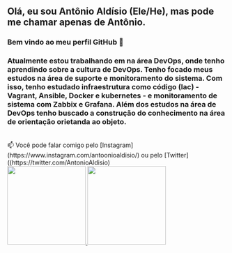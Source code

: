## Olá, eu sou Antônio Aldísio (Ele/He), mas pode me chamar apenas de Antônio.
### Bem vindo ao meu perfil GitHub 👋


### Atualmente estou trabalhando em na área DevOps, onde tenho aprendindo sobre a cultura de DevOps. Tenho focado meus estudos na área de suporte e monitoramento do sistema. Com isso, tenho estudado infraestrutura como código (Iac) - Vagrant, Ansible, Docker e kubernetes - e monitoramento de sistema com Zabbix e Grafana. Além dos estudos na área de DevOps tenho buscado a construção do conhecimento na área de orientação orietanda ao objeto.

</br>
📫 Você pode falar comigo pelo [Instagram](https://www.instagram.com/antoonioaldisio/) ou pelo [Twitter]((https://twitter.com/AntonioAldisio) 
</br>




 <a href="https://github.com/antoonioaldisio">
  <img height="180em" src="https://github-readme-stats.vercel.app/api?  username=antoonioaldisio&show_icons=true&theme=dark&include_all_commits=true&count_private=true"/>
 

 <img height="180em" src="https://github-readme-stats.vercel.app/api/top-langs/?username=antoonioaldisio&layout=compact&langs_count=7&theme=dark"/>

 
 
